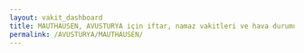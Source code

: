 ```yaml
---
layout: vakit_dashboard
title: MAUTHAUSEN, AVUSTURYA için iftar, namaz vakitleri ve hava durumu - ilçe/eyalet seç
permalink: /AVUSTURYA/MAUTHAUSEN/
---
```


<script type="text/javascript">
  var GLOBAL_COUNTRY = 'AVUSTURYA';
  var GLOBAL_CITY = 'MAUTHAUSEN';
  var GLOBAL_STATE = '';
  var lat = 72;
  var lon = 21;
</script>
